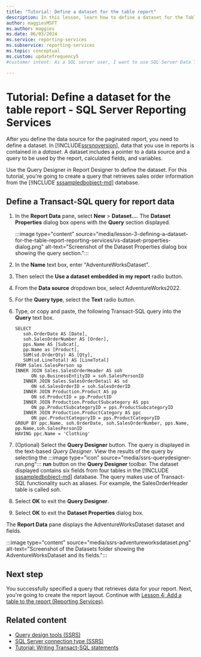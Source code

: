 ```yaml
---
title: "Tutorial: Define a dataset for the table report"
description: In this lesson, learn how to define a dataset for the Table Report in SQL Server Reporting Services (SSRS).
author: maggiesMSFT
ms.author: maggies
ms.date: 06/03/2024
ms.service: reporting-services
ms.subservice: reporting-services
ms.topic: conceptual
ms.custom: updatefrequency5
#customer intent: As a SQL server user, I want to use SQL Server Data Tools (SSDT) to define a dataset so that I can generate a table report.

---
```

# Tutorial: Define a dataset for the table report - SQL Server Reporting Services

After you define the data source for the paginated report, you need to define a dataset. In [!INCLUDE[ssrsnoversion](../includes/ssrsnoversion-md.md)], data that you use in reports is contained in a *dataset*. A dataset includes a pointer to a data source and a query to be used by the report, calculated fields, and variables.

Use the Query Designer in Report Designer to define the dataset. For this tutorial, you're going to create a query that retrieves sales order information from the [!INCLUDE [sssampledbobject-md](../includes/sssampledbobject-md.md)] database.

## Define a Transact-SQL query for report data  

1. In the **Report Data** pane, select **New** > **Dataset...**. The **Dataset Properties** dialog box opens with the **Query** section displayed.

    :::image type="content" source="media/lesson-3-defining-a-dataset-for-the-table-report-reporting-services/vs-dataset-properties-dialog.png" alt-text="Screenshot of the Dataset Properties dialog box showing the query section.":::

2. In the **Name** text box, enter "AdventureWorksDataset".

3. Then select the **Use a dataset embedded in my report** radio button.

4. From the **Data source** dropdown box, select AdventureWorks2022.

5. For the **Query type**, select the **Text** radio button.

6. Type, or copy and paste, the following Transact-SQL query into the **Query** text box.

    ```T-SQL
    SELECT
       soh.OrderDate AS [Date],
       soh.SalesOrderNumber AS [Order],
       pps.Name AS [Subcat],
       pp.Name as [Product],
       SUM(sd.OrderQty) AS [Qty],
       SUM(sd.LineTotal) AS [LineTotal]
    FROM Sales.SalesPerson sp
    INNER JOIN Sales.SalesOrderHeader AS soh
          ON sp.BusinessEntityID = soh.SalesPersonID
       INNER JOIN Sales.SalesOrderDetail AS sd
          ON sd.SalesOrderID = soh.SalesOrderID
       INNER JOIN Production.Product AS pp
          ON sd.ProductID = pp.ProductID
       INNER JOIN Production.ProductSubcategory AS pps
          ON pp.ProductSubcategoryID = pps.ProductSubcategoryID
       INNER JOIN Production.ProductCategory AS ppc
          ON ppc.ProductCategoryID = pps.ProductCategoryID
    GROUP BY ppc.Name, soh.OrderDate, soh.SalesOrderNumber, pps.Name, pp.Name,soh.SalesPersonID  
    HAVING ppc.Name = 'Clothing'
    ```

7. (Optional) Select the **Query Designer** button. The query is displayed in the text-based *Query Designer*. View the results of the query by selecting the :::image type="icon" source="media/ssrs-querydesigner-run.png"::: **run** button on the **Query Designer** toolbar. The dataset displayed contains six fields from four tables in the [!INCLUDE [sssampledbobject-md](../includes/sssampledbobject-md.md)] database. The query makes use of Transact-SQL functionality such as aliases. For example, the SalesOrderHeader table is called *soh*.

8. Select **OK** to exit the **Query Designer**.

9. Select **OK** to exit the **Dataset Properties** dialog box.

The **Report Data** pane displays the AdventureWorksDataset dataset and fields.

   :::image type="content" source="media/ssrs-adventureworksdataset.png" alt-text="Screenshot of the Datasets folder showing the AdventureWorksDataset and its fields.":::

## Next step

You successfully specified a query that retrieves data for your report. Next, you're going to create the report layout. Continue with [Lesson 4: Add a table to the report &#40;Reporting Services&#41;](lesson-4-adding-a-table-to-the-report-reporting-services.md).

## Related content

- [Query design tools &#40;SSRS&#41;](../reporting-services/report-data/query-design-tools-ssrs.md)
- [SQL Server connection type &#40;SSRS&#41;](../reporting-services/report-data/sql-server-connection-type-ssrs.md)
- [Tutorial: Writing Transact-SQL statements](../t-sql/tutorial-writing-transact-sql-statements.md)
